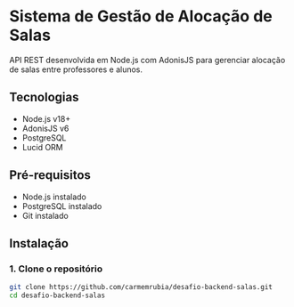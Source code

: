 # Sistema de Gestão de Alocação de Salas

API REST desenvolvida em Node.js com AdonisJS para gerenciar alocação de salas entre professores e alunos.

##  Tecnologias

- Node.js v18+
- AdonisJS v6
- PostgreSQL
- Lucid ORM

##  Pré-requisitos

- Node.js instalado
- PostgreSQL instalado
- Git instalado

##  Instalação

### 1. Clone o repositório
```bash
git clone https://github.com/carmemrubia/desafio-backend-salas.git
cd desafio-backend-salas  
